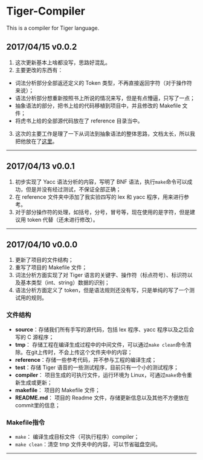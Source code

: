 # Tiger-Compiler
This is a compiler for Tiger language.
## 2017/04/15 v0.0.2
 1. 这次更新基本上啥都没写，思路好混乱。
 2. 主要更改的东西有：
   + 词法分析部分全部返还定义的 Token 类型，不再直接返回字符（对于操作符来说）；
   + 语法分析部分想重新按照书上所说的情况来写，但是有点懵逼，只写了一点；
   + 抽象语法的部分，把书上给的代码移植到项目中，并且修改的 Makefile 文件；
   + 将虎书上给的全部源代码放在了 reference 目录当中。
 3. 这次的主要工作是理了一下从词法到抽象语法的整体思路，文档太长，所以我把他放在了[这里](./reference/idea.md)。

-------
## 2017/04/13 v0.0.1

 1. 初步实现了 Yacc 语法分析的内容，写明了 BNF 语法，执行`make`命令可以成功，但是并没有经过测试，不保证全部正确；
 2. 在 reference 文件夹中添加了我实验四写的 lex 和 yacc 程序，用来进行参考。
 3. 对于部分操作符的处理，如括号，分号，冒号等，现在使用的是字符，但是建议用 token 代替（还未进行修改）。

-------
## 2017/04/10 v0.0.0

 1. 更新了项目的文件结构；
 2. 重写了项目的 Makefile 文件；
 3. 词法分析方面实现了对 Tiger 语言的关键字、操作符（标点符号）、标识符以及基本类型（int、string）数据的识别；
 4. 语法分析方面定义了 token，但是语法规则还没有写，只是单纯的写了一个测试用的规则。

### 文件结构
 + **source**：存储我们所有手写的源代码，包括 lex 程序、yacc 程序以及之后会写的 C 源程序；
 + **tmp**： 存储工程在编译生成过程中的中间文件，可以通过`make clean`命令清除。在git上传时，不会上传这个文件夹中的内容；
 + **reference**：存储一些参考代码，并不参与工程的编译生成；
 + **test**：存储 Tiger 语音的一些测试程序，目前只有一个小的测试程序；
 + **compiler**： 项目生成的可执行文件，运行环境为 Linux，可通过`make`命令重新生成或更新；
 + **makefile**： 项目的 Makefile 文件；
 + **README.md**： 项目的 Readme 文件，存储更新信息以及其他不方便放在commit里的信息；

### Makefile指令
 + `make`： 编译生成目标文件（可执行程序）compiler；
 + `make clean`：清空 tmp 文件夹中的内容，可以节省磁盘空间。

-----
